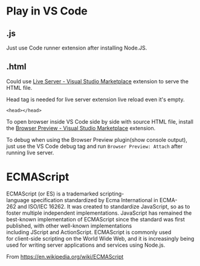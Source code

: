 # Play in VS Code

## .js

Just use Code runner extension after installing Node.JS.

## .html

Could use [Live Server - Visual Studio Marketplace](https://marketplace.visualstudio.com/items?itemName=ritwickdey.LiveServer) extension to serve the HTML file.

Head tag is needed for live server extension live reload even it's empty.
```
<head></head>
```

To open browser inside VS Code side by side with source HTML file, install the [Browser Preview - Visual Studio Marketplace](https://marketplace.visualstudio.com/items?itemName=auchenberg.vscode-browser-preview) extension.

To debug when using the Browser Preview plugin(show console output), just use the VS Code debug tag and run `Browser Preview: Attach` after running live server.

# ECMAScript

ECMAScript (or ES) is a trademarked scripting-language specification standardized by Ecma International in ECMA-262 and ISO/IEC 16262. It was created to standardize JavaScript, so as to foster multiple independent implementations. JavaScript has remained the best-known implementation of ECMAScript since the standard was first published, with other well-known implementations including JScript and ActionScript. ECMAScript is commonly used for client-side scripting on the World Wide Web, and it is increasingly being used for writing server applications and services using Node.js.

From <https://en.wikipedia.org/wiki/ECMAScript>